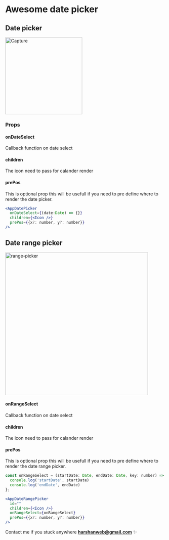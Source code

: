 # Awesome date picker

## Date picker

<img width="243" alt="Capture" src="https://github.com/harshan89/date-picker/assets/9652826/68fca3c1-e885-460f-99c3-70262000d35f">

### Props

#### onDateSelect
Callback function on date select

#### children
The icon need to pass for calander render

#### prePos
This is optional prop this will be usefull if you need to pre define where to render the date picker.

```jsx
<AppDatePicker
  onDateSelect={(date:Date) => {}}
  children={<Icon />}
  prePos={{x?: number, y?: number}}
/>
```

## Date range picker

<img width="451" alt="range-picker" src="https://github.com/harshan89/date-picker/assets/9652826/c12ab264-690a-4e5a-b0a8-1c27b5f469b4">

#### onRangeSelect
Callback function on date select

#### children
The icon need to pass for calander render

#### prePos
This is optional prop this will be usefull if you need to pre define where to render the date range picker.

```jsx
const onRangeSelect = (startDate: Date, endDate: Date, key: number) => {
  console.log('startDate', startDate)
  console.log('endDate', endDate)
};

<AppDateRangePicker
  id=""
  children={<Icon />}
  onRangeSelect={onRangeSelect}
  prePos={{x?: number, y?: number}}
/>
```

Contact me if you stuck anywhere  **harshanweb@gmail.com** ✨